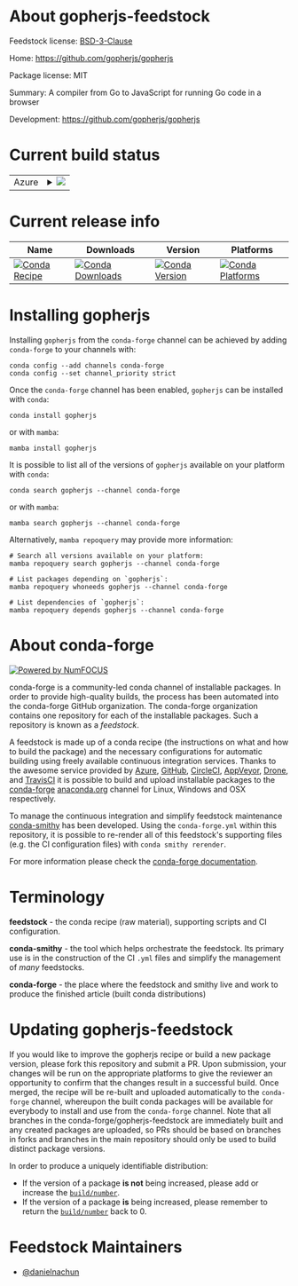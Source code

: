 About gopherjs-feedstock
========================

Feedstock license: [BSD-3-Clause](https://github.com/conda-forge/gopherjs-feedstock/blob/main/LICENSE.txt)

Home: https://github.com/gopherjs/gopherjs

Package license: MIT

Summary: A compiler from Go to JavaScript for running Go code in a browser

Development: https://github.com/gopherjs/gopherjs

Current build status
====================


<table>
    
  <tr>
    <td>Azure</td>
    <td>
      <details>
        <summary>
          <a href="https://dev.azure.com/conda-forge/feedstock-builds/_build/latest?definitionId=23626&branchName=main">
            <img src="https://dev.azure.com/conda-forge/feedstock-builds/_apis/build/status/gopherjs-feedstock?branchName=main">
          </a>
        </summary>
        <table>
          <thead><tr><th>Variant</th><th>Status</th></tr></thead>
          <tbody><tr>
              <td>linux_64</td>
              <td>
                <a href="https://dev.azure.com/conda-forge/feedstock-builds/_build/latest?definitionId=23626&branchName=main">
                  <img src="https://dev.azure.com/conda-forge/feedstock-builds/_apis/build/status/gopherjs-feedstock?branchName=main&jobName=linux&configuration=linux%20linux_64_" alt="variant">
                </a>
              </td>
            </tr><tr>
              <td>osx_64</td>
              <td>
                <a href="https://dev.azure.com/conda-forge/feedstock-builds/_build/latest?definitionId=23626&branchName=main">
                  <img src="https://dev.azure.com/conda-forge/feedstock-builds/_apis/build/status/gopherjs-feedstock?branchName=main&jobName=osx&configuration=osx%20osx_64_" alt="variant">
                </a>
              </td>
            </tr><tr>
              <td>win_64</td>
              <td>
                <a href="https://dev.azure.com/conda-forge/feedstock-builds/_build/latest?definitionId=23626&branchName=main">
                  <img src="https://dev.azure.com/conda-forge/feedstock-builds/_apis/build/status/gopherjs-feedstock?branchName=main&jobName=win&configuration=win%20win_64_" alt="variant">
                </a>
              </td>
            </tr>
          </tbody>
        </table>
      </details>
    </td>
  </tr>
</table>

Current release info
====================

| Name | Downloads | Version | Platforms |
| --- | --- | --- | --- |
| [![Conda Recipe](https://img.shields.io/badge/recipe-gopherjs-green.svg)](https://anaconda.org/conda-forge/gopherjs) | [![Conda Downloads](https://img.shields.io/conda/dn/conda-forge/gopherjs.svg)](https://anaconda.org/conda-forge/gopherjs) | [![Conda Version](https://img.shields.io/conda/vn/conda-forge/gopherjs.svg)](https://anaconda.org/conda-forge/gopherjs) | [![Conda Platforms](https://img.shields.io/conda/pn/conda-forge/gopherjs.svg)](https://anaconda.org/conda-forge/gopherjs) |

Installing gopherjs
===================

Installing `gopherjs` from the `conda-forge` channel can be achieved by adding `conda-forge` to your channels with:

```
conda config --add channels conda-forge
conda config --set channel_priority strict
```

Once the `conda-forge` channel has been enabled, `gopherjs` can be installed with `conda`:

```
conda install gopherjs
```

or with `mamba`:

```
mamba install gopherjs
```

It is possible to list all of the versions of `gopherjs` available on your platform with `conda`:

```
conda search gopherjs --channel conda-forge
```

or with `mamba`:

```
mamba search gopherjs --channel conda-forge
```

Alternatively, `mamba repoquery` may provide more information:

```
# Search all versions available on your platform:
mamba repoquery search gopherjs --channel conda-forge

# List packages depending on `gopherjs`:
mamba repoquery whoneeds gopherjs --channel conda-forge

# List dependencies of `gopherjs`:
mamba repoquery depends gopherjs --channel conda-forge
```


About conda-forge
=================

[![Powered by
NumFOCUS](https://img.shields.io/badge/powered%20by-NumFOCUS-orange.svg?style=flat&colorA=E1523D&colorB=007D8A)](https://numfocus.org)

conda-forge is a community-led conda channel of installable packages.
In order to provide high-quality builds, the process has been automated into the
conda-forge GitHub organization. The conda-forge organization contains one repository
for each of the installable packages. Such a repository is known as a *feedstock*.

A feedstock is made up of a conda recipe (the instructions on what and how to build
the package) and the necessary configurations for automatic building using freely
available continuous integration services. Thanks to the awesome service provided by
[Azure](https://azure.microsoft.com/en-us/services/devops/), [GitHub](https://github.com/),
[CircleCI](https://circleci.com/), [AppVeyor](https://www.appveyor.com/),
[Drone](https://cloud.drone.io/welcome), and [TravisCI](https://travis-ci.com/)
it is possible to build and upload installable packages to the
[conda-forge](https://anaconda.org/conda-forge) [anaconda.org](https://anaconda.org/)
channel for Linux, Windows and OSX respectively.

To manage the continuous integration and simplify feedstock maintenance
[conda-smithy](https://github.com/conda-forge/conda-smithy) has been developed.
Using the ``conda-forge.yml`` within this repository, it is possible to re-render all of
this feedstock's supporting files (e.g. the CI configuration files) with ``conda smithy rerender``.

For more information please check the [conda-forge documentation](https://conda-forge.org/docs/).

Terminology
===========

**feedstock** - the conda recipe (raw material), supporting scripts and CI configuration.

**conda-smithy** - the tool which helps orchestrate the feedstock.
                   Its primary use is in the construction of the CI ``.yml`` files
                   and simplify the management of *many* feedstocks.

**conda-forge** - the place where the feedstock and smithy live and work to
                  produce the finished article (built conda distributions)


Updating gopherjs-feedstock
===========================

If you would like to improve the gopherjs recipe or build a new
package version, please fork this repository and submit a PR. Upon submission,
your changes will be run on the appropriate platforms to give the reviewer an
opportunity to confirm that the changes result in a successful build. Once
merged, the recipe will be re-built and uploaded automatically to the
`conda-forge` channel, whereupon the built conda packages will be available for
everybody to install and use from the `conda-forge` channel.
Note that all branches in the conda-forge/gopherjs-feedstock are
immediately built and any created packages are uploaded, so PRs should be based
on branches in forks and branches in the main repository should only be used to
build distinct package versions.

In order to produce a uniquely identifiable distribution:
 * If the version of a package **is not** being increased, please add or increase
   the [``build/number``](https://docs.conda.io/projects/conda-build/en/latest/resources/define-metadata.html#build-number-and-string).
 * If the version of a package **is** being increased, please remember to return
   the [``build/number``](https://docs.conda.io/projects/conda-build/en/latest/resources/define-metadata.html#build-number-and-string)
   back to 0.

Feedstock Maintainers
=====================

* [@danielnachun](https://github.com/danielnachun/)

